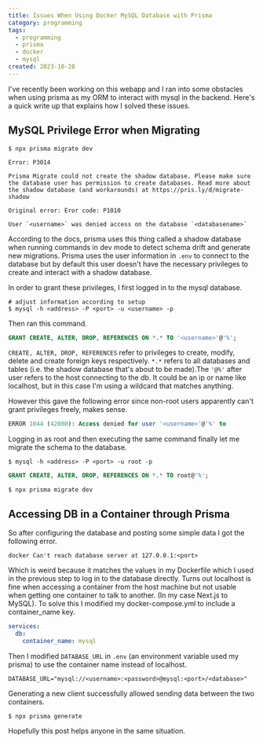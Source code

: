 ```yaml
---
title: Issues When Using Docker MySQL Database with Prisma
category: programming
tags:
  - programming
  - prisma
  - docker
  - mysql
created: 2023-10-28
---
```


I've recently been working on this webapp and I ran into some obstacles when using prisma as my ORM to interact with mysql in the backend. Here's a quick write up that explains how I solved these issues.

## MySQL Privilege Error when Migrating

```shell
$ npx prisma migrate dev

Error: P3014

Prisma Migrate could not create the shadow database. Please make sure the database user has permission to create databases. Read more about the shadow database (and workarounds) at https://pris.ly/d/migrate-shadow

Original error: Eror code: P1010

User `<username>` was denied access on the database `<databasename>`

```

According to the docs, prisma uses this thing called a shadow database when running commands in dev mode to detect schema drift and generate new migrations. Prisma uses the user information in `.env` to connect to the database but by default this user doesn't have the necessary privileges to create and interact with a shadow database.

In order to grant these privileges, I first logged in to the mysql database.

```shell
# adjust information according to setup
$ mysql -h <address> -P <port> -u <username> -p
```

Then ran this command.

```sql
GRANT CREATE, ALTER, DROP, REFERENCES ON *.* TO '<username>'@'%';
```

`CREATE, ALTER, DROP, REFERENCES` refer to privileges to create, modify, delete and create foreign keys respectively. `*.*` refers to all databases and tables (i.e. the shadow database that's about to be made).The `'@%'` after user refers to the host connecting to the db. It could be an ip or name like localhost, but in this case I'm using a wildcard that matches anything.

However this gave the following error since non-root users apparently can't grant privileges freely, makes sense.

```sql
ERROR 1044 (42000): Access denied for user '<username>'@'%' to
```

Logging in as root and then executing the same command finally let me migrate the schema to the database.

```shell
$ mysql -h <address> -P <port> -u root -p
```

```sql
GRANT CREATE, ALTER, DROP, REFERENCES ON *.* TO root@'%';
```

```shell
$ npx prisma migrate dev
```

## Accessing DB in a Container through Prisma

So after configuring the database and posting some simple data I got the following error.

```text
docker Can't reach database server at 127.0.0.1:<port>
```

Which is weird because it matches the values in my Dockerfile which I used in the previous step to log in to the database directly. Turns out localhost is fine when accessing a container from the host machine but not usable when getting one container to talk to another. (In my case Next.js to MySQL). To solve this I modified my docker-compose.yml to include a container_name key.

```yaml
services:
  db:
    container_name: mysql
```

Then I modified `DATABASE_URL` in `.env` (an environment variable used my prisma) to use the container name instead of localhost.

```text
DATABASE_URL="mysql://<username>:<password>@mysql:<port>/<database>"
```

Generating a new client successfully allowed sending data between the two containers.

```shell
$ npx prisma generate
```

Hopefully this post helps anyone in the same situation.
